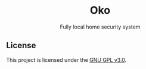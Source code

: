<!-- markdownlint-configure-file {
  "MD033": false,
  "MD041": false
} -->
<div align="center">

# Oko

Fully local home security system

</div>

## License

This project is licensed under the [GNU GPL v3.0][license].

[license]: ./LICENSE
